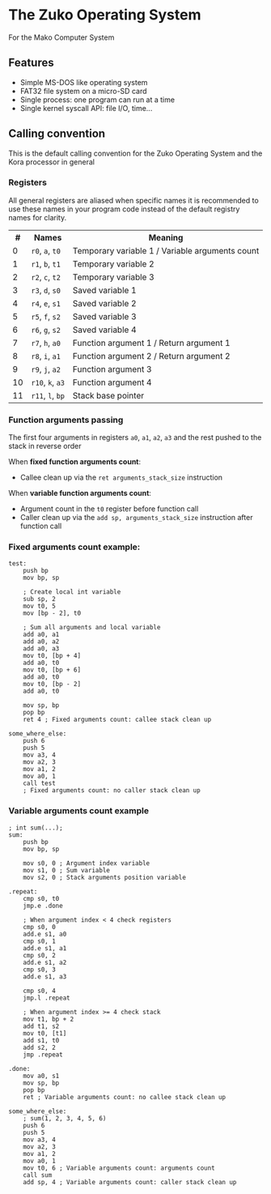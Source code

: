 # The Zuko Operating System
For the Mako Computer System

## Features
- Simple MS-DOS like operating system
- FAT32 file system on a micro-SD card
- Single process: one program can run at a time
- Single kernel syscall API: file I/O, time...

## Calling convention
This is the default calling convention for the Zuko Operating System and the Kora processor in general

### Registers
All general registers are aliased when specific names it is recommended to use these names in your program code instead of the default registry names for clarity.

<table>
<tr><th>#</th><th>Names</th><th>Meaning</th></tr>
<tr><td>0</td><td><code>r0</code>, <code>a</code>, <code>t0</code></td><td>Temporary variable 1 / Variable arguments count</td></tr>
<tr><td>1</td><td><code>r1</code>, <code>b</code>, <code>t1</code></td><td>Temporary variable 2</td></tr>
<tr><td>2</td><td><code>r2</code>, <code>c</code>, <code>t2</code></td><td>Temporary variable 3</td></tr>
<tr><td>3</td><td><code>r3</code>, <code>d</code>, <code>s0</code></td><td>Saved variable 1</td></tr>
<tr><td>4</td><td><code>r4</code>, <code>e</code>, <code>s1</code></td><td>Saved variable 2</td></tr>
<tr><td>5</td><td><code>r5</code>, <code>f</code>, <code>s2</code></td><td>Saved variable 3</td></tr>
<tr><td>6</td><td><code>r6</code>, <code>g</code>, <code>s2</code></td><td>Saved variable 4</td></tr>
<tr><td>7</td><td><code>r7</code>, <code>h</code>, <code>a0</code></td><td>Function argument 1 / Return argument 1</td></tr>
<tr><td>8</td><td><code>r8</code>, <code>i</code>, <code>a1</code></td><td>Function argument 2 / Return argument 2</td></tr>
<tr><td>9</td><td><code>r9</code>, <code>j</code>, <code>a2</code></td><td>Function argument 3</td></tr>
<tr><td>10</td><td><code>r10</code>, <code>k</code>, <code>a3</code></td><td>Function argument 4</td></tr>
<tr><td>11</td><td><code>r11</code>, <code>l</code>, <code>bp</code></td><td>Stack base pointer</td></tr>
</table>

### Function arguments passing
The first four arguments in registers `a0`, `a1`, `a2`, `a3` and the rest pushed to the stack in reverse order

When **fixed function arguments count**:
- Callee clean up via the `ret arguments_stack_size` instruction

When **variable function arguments count**:
- Argument count in the `t0` register before function call
- Caller clean up via the `add sp, arguments_stack_size` instruction after function call

### Fixed arguments count example:
```
test:
    push bp
    mov bp, sp

    ; Create local int variable
    sub sp, 2
    mov t0, 5
    mov [bp - 2], t0

    ; Sum all arguments and local variable
    add a0, a1
    add a0, a2
    add a0, a3
    mov t0, [bp + 4]
    add a0, t0
    mov t0, [bp + 6]
    add a0, t0
    mov t0, [bp - 2]
    add a0, t0

    mov sp, bp
    pop bp
    ret 4 ; Fixed arguments count: callee stack clean up

some_where_else:
    push 6
    push 5
    mov a3, 4
    mov a2, 3
    mov a1, 2
    mov a0, 1
    call test
    ; Fixed arguments count: no caller stack clean up
```

### Variable arguments count example
```
; int sum(...);
sum:
    push bp
    mov bp, sp

    mov s0, 0 ; Argument index variable
    mov s1, 0 ; Sum variable
    mov s2, 0 ; Stack arguments position variable

.repeat:
    cmp s0, t0
    jmp.e .done

    ; When argument index < 4 check registers
    cmp s0, 0
    add.e s1, a0
    cmp s0, 1
    add.e s1, a1
    cmp s0, 2
    add.e s1, a2
    cmp s0, 3
    add.e s1, a3

    cmp s0, 4
    jmp.l .repeat

    ; When argument index >= 4 check stack
    mov t1, bp + 2
    add t1, s2
    mov t0, [t1]
    add s1, t0
    add s2, 2
    jmp .repeat

.done:
    mov a0, s1
    mov sp, bp
    pop bp
    ret ; Variable arguments count: no callee stack clean up

some_where_else:
    ; sum(1, 2, 3, 4, 5, 6)
    push 6
    push 5
    mov a3, 4
    mov a2, 3
    mov a1, 2
    mov a0, 1
    mov t0, 6 ; Variable arguments count: arguments count
    call sum
    add sp, 4 ; Variable arguments count: caller stack clean up
```
